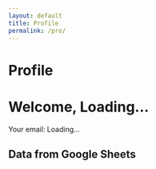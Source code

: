 ```yaml
---
layout: default
title: Profile
permalink: /pro/
---
```


# Profile


<!DOCTYPE html>
<html lang="en">
<head>
  <meta charset="UTF-8">
  <meta name="viewport" content="width=device-width, initial-scale=1.0">
  <title>Google Sheets Data - User Info</title>
  <style>
    table {
      width: 100%;
      border-collapse: collapse;
    }
    th, td {
      padding: 8px;
      text-align: left;
      border: 1px solid #ddd;
    }
  </style>
</head>
<body>

  <h1>Welcome, <span id="userName">Loading...</span></h1>
  <p>Your email: <span id="userEmail">Loading...</span></p>

  <h2>Data from Google Sheets</h2>

  <table id="dataTable">
    <thead>
      <tr>
        <!-- Column headers will be inserted here -->
      </tr>
    </thead>
    <tbody>
      <!-- Data rows will be inserted here -->
    </tbody>
  </table>

  <script>
    // Fetch data from the Google Apps Script web app URL
    fetch('https://script.google.com/macros/s/AKfycbyPSivLrnOMlZyHpCj65rRoPxRu1iMRvR7Afk13d8TgUUb9uWwavcsTsOkYiHYdWxtQwA/exec') // Replace with your web app URL
      .then(response => response.json())
      .then(data => {
        // Display user info
        document.getElementById('userName').textContent = data.user.name;
        document.getElementById('userEmail').textContent = data.user.email;

        // Get the column headers from the first object
        const headers = Object.keys(data.data[0]);
        
        // Insert headers into the table
        const headerRow = document.querySelector('thead tr');
        headers.forEach(header => {
          const th = document.createElement('th');
          th.textContent = header;
          headerRow.appendChild(th);
        });

        // Insert data rows into the table
        const tbody = document.querySelector('tbody');
        data.data.forEach(row => {
          const tr = document.createElement('tr');
          headers.forEach(header => {
            const td = document.createElement('td');
            td.textContent = row[header];
            tr.appendChild(td);
          });
          tbody.appendChild(tr);
        });
      })
      .catch(error => console.error('Error fetching data:', error));
  </script>

</body>
</html>

